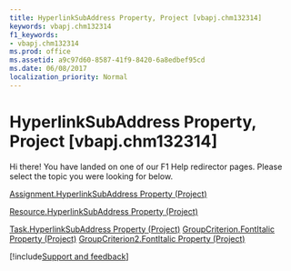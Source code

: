 ```yaml
---
title: HyperlinkSubAddress Property, Project [vbapj.chm132314]
keywords: vbapj.chm132314
f1_keywords:
- vbapj.chm132314
ms.prod: office
ms.assetid: a9c97d60-8587-41f9-8420-6a8edbef95cd
ms.date: 06/08/2017
localization_priority: Normal
---
```



# HyperlinkSubAddress Property, Project [vbapj.chm132314]

Hi there! You have landed on one of our F1 Help redirector pages. Please select the topic you were looking for below.

[Assignment.HyperlinkSubAddress Property (Project)](https://msdn.microsoft.com/library/c26ca17d-f038-0c54-2868-4aacb381fd49%28Office.15%29.aspx)

[Resource.HyperlinkSubAddress Property (Project)](https://msdn.microsoft.com/library/612f25f5-6ef5-9907-1ec0-faa5ffd75ab1%28Office.15%29.aspx)

[Task.HyperlinkSubAddress Property (Project)](https://msdn.microsoft.com/library/0890298d-8c66-acd2-dbc7-4233d9e82553%28Office.15%29.aspx)
[GroupCriterion.FontItalic Property (Project)](https://msdn.microsoft.com/library/db176109-6a39-e129-933e-1a5a1ce8c78a%28Office.15%29.aspx)
[GroupCriterion2.FontItalic Property (Project)](https://msdn.microsoft.com/library/12a5735a-8e6f-4da3-2c4f-9669e2daf80a%28Office.15%29.aspx)

[!include[Support and feedback](~/includes/feedback-boilerplate.md)]